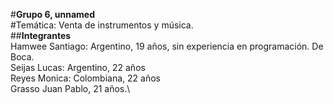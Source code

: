 #**Grupo 6, unnamed**\
#Temática: Venta de instrumentos y música.\
##**Integrantes**\
Hamwee Santiago: Argentino, 19 años, sin experiencia en programación. De Boca.\
Seijas Lucas: Argentino, 22 años\
Reyes Monica: Colombiana, 22 años\
Grasso Juan Pablo, 21 años.\
